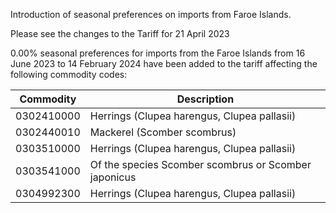 Introduction of seasonal preferences on imports from Faroe Islands.

Please see the changes to the Tariff for 21 April 2023

0.00% seasonal preferences for imports from the Faroe Islands from 16 June 2023 to 14 February 2024 have been added to the tariff affecting the following commodity codes:

|Commodity|Description|
|---------|-----------|
|0302410000|Herrings (Clupea harengus, Clupea pallasii)|
|0302440010|Mackerel (Scomber scombrus)|
|0303510000|Herrings (Clupea harengus, Clupea pallasii)|
|0303541000|Of the species Scomber scombrus or Scomber japonicus|
|0304992300|Herrings (Clupea harengus, Clupea pallasii)|


